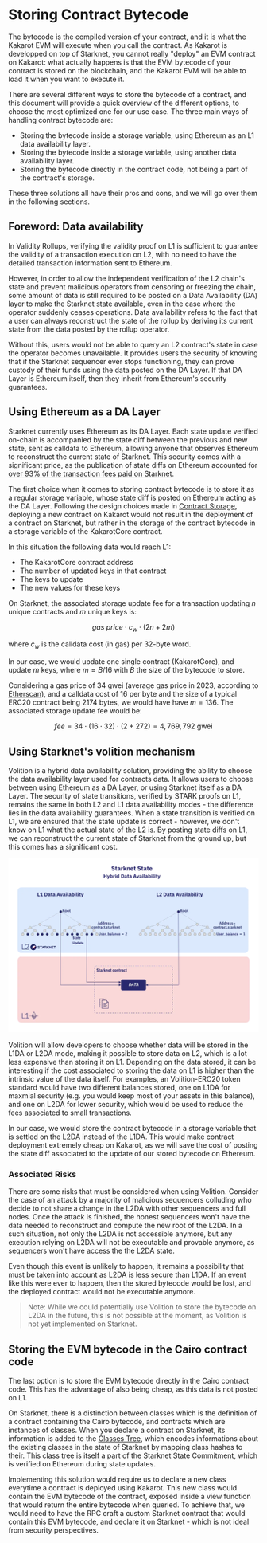 # Storing Contract Bytecode

The bytecode is the compiled version of your contract, and it is what the
Kakarot EVM will execute when you call the contract. As Kakarot is developped on
top of Starknet, you cannot really "deploy" an EVM contract on Kakarot: what
actually happens is that the EVM bytecode of your contract is stored on the
blockchain, and the Kakarot EVM will be able to load it when you want to execute
it.

There are several different ways to store the bytecode of a contract, and this
document will provide a quick overview of the different options, to choose the
most optimized one for our use case. The three main ways of handling contract
bytecode are:

- Storing the bytecode inside a storage variable, using Ethereum as an L1 data
  availability layer.
- Storing the bytecode inside a storage variable, using another data
  availability layer.
- Storing the bytecode directly in the contract code, not being a part of the
  contract's storage.

These three solutions all have their pros and cons, and we will go over them in
the following sections.

## Foreword: Data availability

In Validity Rollups, verifying the validity proof on L1 is sufficient to
guarantee the validity of a transaction execution on L2, with no need to have
the detailed transaction information sent to Ethereum.

However, in order to allow the independent verification of the L2 chain's state
and prevent malicious operators from censoring or freezing the chain, some
amount of data is still required to be posted on a Data Availability (DA) layer
to make the Starknet state available, even in the case where the operator
suddenly ceases operations. Data availability refers to the fact that a user can
always reconstruct the state of the rollup by deriving its current state from
the data posted by the rollup operator.

Without this, users would not be able to query an L2 contract's state in case
the operator becomes unavailable. It provides users the security of knowing that
if the Starknet sequencer ever stops functioning, they can prove custody of
their funds using the data posted on the DA Layer. If that DA Layer is Ethereum
itself, then they inherit from Ethereum's security guarantees.

## Using Ethereum as a DA Layer

Starknet currently uses Ethereum as its DA Layer. Each state update verified
on-chain is accompanied by the state diff between the previous and new state,
sent as calldata to Ethereum, allowing anyone that observes Ethereum to
reconstruct the current state of Starknet. This security comes with a
significant price, as the publication of state diffs on Ethereum accounted for
[over 93% of the transaction fees paid on Starknet](https://community.starknet.io/t/volition-hybrid-data-availability-solution/97387).

The first choice when it comes to storing contract bytecode is to store it as a
regular storage variable, whose state diff is posted on Ethereum acting as the
DA Layer. Following the design choices made in
[Contract Storage](./contract_storage.md), deploying a new contract on Kakarot
would not result in the deployment of a contract on Starknet, but rather in the
storage of the contract bytecode in a storage variable of the KakarotCore
contract.

In this situation the following data would reach L1:

- The KakarotCore contract address
- The number of updated keys in that contract
- The keys to update
- The new values for these keys

On Starknet, the associated storage update fee for a transaction updating $n$
unique contracts and $m$ unique keys is:

$$ gas\ price \cdot c_w \cdot (2n + 2m) $$

where $c_w$ is the calldata cost (in gas) per 32-byte word.

In our case, we would update one single contract (KakarotCore), and update $m$
keys, where $m = B / 16$ with $B$ the size of the bytecode to store.

<!-- TODO: verify if we can pack bytecode 31bytes by 31bytes instead of 16 by 16, to save 15 bytes per storage variable, and thus reduce the number of keys stored -->

Considering a gas price of 34 gwei (average gas price in 2023, according to
[Etherscan](https://etherscan.io/chart/gasprice)), and a calldata cost of 16 per
byte and the size of a typical ERC20 contract being 2174 bytes, we would have
have $m = 136$. The associated storage update fee would be:

$$ fee = 34 \cdot (16 \cdot 32) \cdot (2 + 272) = 4,769,792 \text{ gwei}$$

## Using Starknet's volition mechanism

Volition is a hybrid data availability solution, providing the ability to choose
the data availability layer used for contracts data. It allows users to choose
between using Ethereum as a DA Layer, or using Starknet itself as a DA Layer.
The security of state transitions, verified by STARK proofs on L1, remains the
same in both L2 and L1 data availability modes - the difference lies in the data
availability guarantees. When a state transition is verified on L1, we are
ensured that the state update is correct - however, we don't know on L1 what the
actual state of the L2 is. By posting state diffs on L1, we can reconstruct the
current state of Starknet from the ground up, but this comes has a significant
cost.

![Volition](volition.png)

Volition will allow developers to choose whether data will be stored in the L1DA
or L2DA mode, making it possible to store data on L2, which is a lot less
expensive than storing it on L1. Depending on the data stored, it can be
interesting if the cost associated to storing the data on L1 is higher than the
intrinsic value of the data itself. For examples, an Volition-ERC20 token
standard would have two different balances stored, one on L1DA for maxmial
security (e.g. you would keep most of your assets in this balance), and one on
L2DA for lower security, which would be used to reduce the fees associated to
small transactions.

In our case, we would store the contract bytecode in a storage variable that is
settled on the L2DA instead of the L1DA. This would make contract deployment
extremely cheap on Kakarot, as we will save the cost of posting the state diff
associated to the update of our stored bytecode on Ethereum.

### Associated Risks

There are some risks that must be considered when using Volition. Consider the
case of an attack by a majority of malicious sequencers colluding who decide to
not share a change in the L2DA with other sequencers and full nodes. Once the
attack is finished, the honest sequencers won't have the data needed to
reconstruct and compute the new root of the L2DA. In a such situation, not only
the L2DA is not accessible anymore, but any execution relying on L2DA will not
be executable and provable anymore, as sequencers won't have access the the L2DA
state.

Even though this event is unlikely to happen, it remains a possibility that must
be taken into account as L2DA is less secure than L1DA. If an event like this
were ever to happen, then the stored bytecode would be lost, and the deployed
contract would not be executable anymore.

> Note: While we could potentially use Volition to store the bytecode on L2DA in
> the future, this is not possible at the moment, as Volition is not yet
> implemented on Starknet.

## Storing the EVM bytecode in the Cairo contract code

The last option is to store the EVM bytecode directly in the Cairo contract
code. This has the advantage of also being cheap, as this data is not posted on
L1.

On Starknet, there is a distinction between classes which is the definition of a
contract containing the Cairo bytecode, and contracts which are instances of
classes. When you declare a contract on Starknet, its information is added to
the
[Classes Tree](https://docs.starknet.io/documentation/architecture_and_concepts/Network_Architecture/starknet-state/#classes_tree),
which encodes informations about the existing classes in the state of Starknet
by mapping class hashes to their. This class tree is itself a part of the
Starknet State Commitment, which is verified on Ethereum during state updates.

Implementing this solution would require us to declare a new class everytime a
contract is deployed using Kakarot. This new class would contain the EVM
bytecode of the contract, exposed inside a view function that would return the
entire bytecode when queried. To achieve that, we would need to have the RPC
craft a custom Starknet contract that would contain this EVM bytecode, and
declare it on Starknet - which is not ideal from security perspectives.
